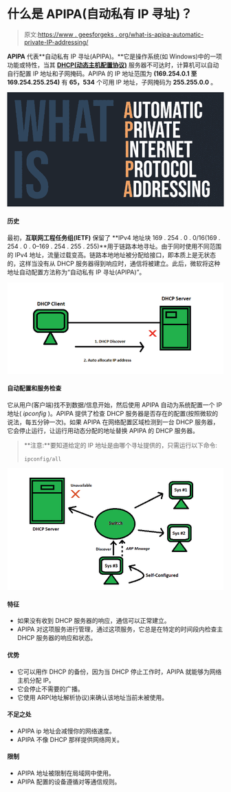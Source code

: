 # 什么是 APIPA(自动私有 IP 寻址)？

> 原文:[https://www . geesforgeks . org/what-is-apipa-automatic-private-IP-addressing/](https://www.geeksforgeeks.org/what-is-apipa-automatic-private-ip-addressing/)

**APIPA** 代表**自动私有 IP 寻址(APIPA)。**它是操作系统(如 Windows)中的一项功能或特性，当其 [**DHCP(动态主机配置协议)**](https://www.geeksforgeeks.org/dynamic-host-configuration-protocol-dhcp/) 服务器不可达时，计算机可以自动自行配置 IP 地址和子网掩码。APIPA 的 IP 地址范围为 **(169.254.0.1 至 169.254.255.254)** 有 **65，534** 个可用 IP 地址，子网掩码为 **255.255.0.0** 。

![What-is-APIPA](img/e5d6bd1b7262949d3719f980730567cd.png)

#### 历史

最初，**互联网工程任务组(IETF)** 保留了 **IPv4 地址块 169 . 254 . 0 . 0/16(169 . 254 . 0 . 0–169 . 254 . 255 . 255)**用于链路本地寻址。由于同时使用不同范围的 IPv4 地址，流量过载变高。链路本地地址被分配给接口，即本质上是无状态的，这样当没有从 DHCP 服务器得到响应时，通信将被建立。此后，微软将这种地址自动配置方法称为“自动私有 IP 寻址(APIPA)”。

![](img/34289613ed17eedef9afacfcc36335cc.png)

#### 自动配置和服务检查

它从用户(客户端)找不到数据/信息开始，然后使用 APIPA 自动为系统配置一个 IP 地址( *ipconfig* )。APIPA 提供了检查 DHCP 服务器是否存在的配置(按照微软的说法，每五分钟一次)。如果 APIPA 在网络配置区域检测到一台 DHCP 服务器，它会停止运行，让运行用动态分配的地址替换 APIPA 的 DHCP 服务器。

> **注意:**要知道给定的 IP 地址是由哪个寻址提供的，只需运行以下命令:
> 
> ```
> ipconfig/all
> ```

![](img/9bd60795d268bc96df8b3071e5f38b4a.png)

#### 特征

*   如果没有收到 DHCP 服务器的响应，通信可以正常建立。
*   APIPA 对这项服务进行管理，通过这项服务，它总是在特定的时间段内检查主 DHCP 服务器的响应和状态。

#### 优势

*   它可以用作 DHCP 的备份，因为当 DHCP 停止工作时，APIPA 就能够为网络主机分配 IP。
*   它会停止不需要的广播。
*   它使用 ARP(地址解析协议)来确认该地址当前未被使用。

#### 不足之处

*   APIPA ip 地址会减慢你的网络速度。
*   APIPA 不像 DHCP 那样提供网络网关。

#### 限制

*   APIPA 地址被限制在局域网中使用。
*   APIPA 配置的设备遵循对等通信规则。